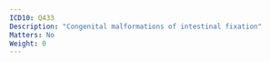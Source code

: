 ```yaml
---
ICD10: Q433
Description: "Congenital malformations of intestinal fixation"
Matters: No
Weight: 0
---
```

